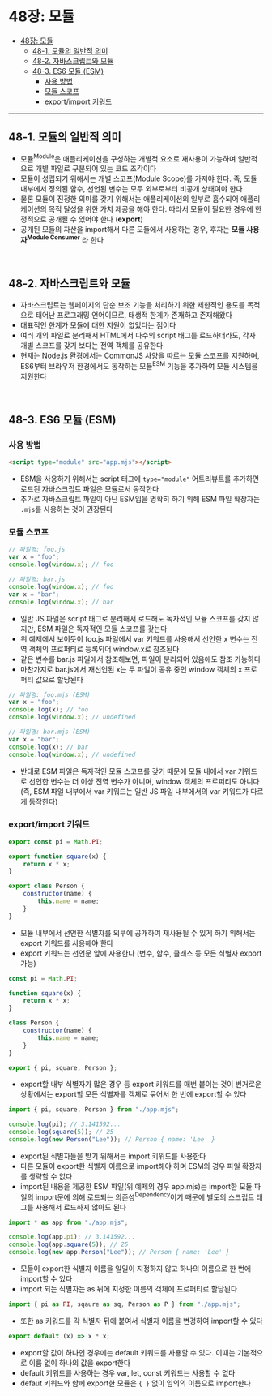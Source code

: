 # 48장: 모듈

-   [48장: 모듈](#48장-모듈)
    -   [48-1. 모듈의 일반적 의미](#48-1-모듈의-일반적-의미)
    -   [48-2. 자바스크립트와 모듈](#48-2-자바스크립트와-모듈)
    -   [48-3. ES6 모듈 (ESM)](#48-3-es6-모듈-esm)
        -   [사용 방법](#사용-방법)
        -   [모듈 스코프](#모듈-스코프)
        -   [export/import 키워드](#exportimport-키워드)

---

## 48-1. 모듈의 일반적 의미

-   모듈<sup>Module</sup>은 애플리케이션을 구성하는 개별적 요소로 재사용이 가능하며 일반적으로 개별 파일로 구분되어 있는 코드 조각이다
-   모듈이 성립되기 위해서는 개별 스코프(Module Scope)를 가져야 한다. 즉, 모듈 내부에서 정의된 함수, 선언된 변수는 모두 외부로부터 비공개 상태여야 한다
-   물론 모듈이 진정한 의미를 갖기 위해서는 애플리케이션의 일부로 흡수되어 애플리케이션의 목적 달성을 위한 가치 제공을 해야 한다. 따라서 모듈이 필요한 경우에 한정적으로 공개될 수 있어야 한다 (**export**)
-   공개된 모듈의 자산을 import해서 다른 모듈에서 사용하는 경우, 후자는 **모듈 사용자<sup>Module Consumer</sup>** 라 한다

<br>

## 48-2. 자바스크립트와 모듈

-   자바스크립트는 웹페이지의 단순 보조 기능을 처리하기 위한 제한적인 용도를 목적으로 태어난 프로그래밍 언어이므로, 태생적 한계가 존재하고 존재해왔다
-   대표적인 한계가 모듈에 대한 지원이 없었다는 점이다
-   여러 개의 파일로 분리해서 HTML에서 다수의 script 태그를 로드하더라도, 각자 개별 스코프를 갖기 보다는 전역 객체를 공유한다
-   현재는 Node.js 환경에서는 CommonJS 사양을 따르는 모듈 스코프를 지원하며, ES6부터 브라우저 환경에서도 동작하는 모듈<sup>ESM</sup> 기능을 추가하여 모듈 시스템을 지원한다

<br>

## 48-3. ES6 모듈 (ESM)

### 사용 방법

```html
<script type="module" src="app.mjs"></script>
```

-   ESM을 사용하기 위해서는 script 태그에 `type="module"` 어트리뷰트를 추가하면 로드된 자바스크립트 파일은 모듈로서 동작한다
-   추가로 자바스크립트 파일이 아닌 ESM임을 명확히 하기 위해 ESM 파일 확장자는 `.mjs`를 사용하는 것이 권장된다

### 모듈 스코프

```javascript
// 파일명: foo.js
var x = "foo";
console.log(window.x); // foo
```

```javascript
// 파일명: bar.js
console.log(window.x); // foo
var x = "bar";
console.log(window.x); // bar
```

-   일반 JS 파일은 script 태그로 분리해서 로드해도 독자적인 모듈 스코프를 갖지 않지만, ESM 파일은 독자적인 모듈 스코프를 갖는다
-   위 예제에서 보이듯이 foo.js 파일에서 var 키워드를 사용해서 선언한 x 변수는 전역 객체의 프로퍼티로 등록되어 window.x로 참조된다
-   같은 변수를 bar.js 파일에서 참조해보면, 파일이 분리되어 있음에도 참조 가능하다
-   마찬가지로 bar.js에서 재선언된 x는 두 파일이 공유 중인 window 객체의 x 프로퍼티 값으로 할당된다

```javascript
// 파일명: foo.mjs (ESM)
var x = "foo";
console.log(x); // foo
console.log(window.x); // undefined
```

```javascript
// 파일명: bar.mjs (ESM)
var x = "bar";
console.log(x); // bar
console.log(window.x); // undefined
```

-   반대로 ESM 파일은 독자적인 모듈 스코프를 갖기 때문에 모듈 내에서 var 키워드로 선언한 변수는 더 이상 전역 변수가 아니며, window 객체의 프로퍼티도 아니다 (즉, ESM 파일 내부에서 var 키워드는 일반 JS 파일 내부에서의 var 키워드가 다르게 동작한다)

### export/import 키워드

```javascript
export const pi = Math.PI;

export function square(x) {
    return x * x;
}

export class Person {
    constructor(name) {
        this.name = name;
    }
}
```

-   모듈 내부에서 선언한 식별자를 외부에 공개하여 재사용될 수 있게 하기 위해서는 export 키워드를 사용해야 한다
-   export 키워드는 선언문 앞에 사용한다 (변수, 함수, 클래스 등 모든 식별자 export 가능)

```javascript
const pi = Math.PI;

function square(x) {
    return x * x;
}

class Person {
    constructor(name) {
        this.name = name;
    }
}

export { pi, square, Person };
```

-   export할 내부 식별자가 많은 경우 등 export 키워드를 매번 붙이는 것이 번거로운 상황에서는 export할 모든 식별자를 객체로 묶어서 한 번에 export할 수 있다

```javascript
import { pi, square, Person } from "./app.mjs";

console.log(pi); // 3.141592...
console.log(square(5)); // 25
console.log(new Person("Lee")); // Person { name: 'Lee' }
```

-   export된 식별자들을 받기 위해서는 import 키워드를 사용한다
-   다른 모듈이 export한 식별자 이름으로 import해야 하며 ESM의 경우 파일 확장자를 생략할 수 없다
-   import된 내용을 제공한 ESM 파일(위 예제의 경우 app.mjs)는 import한 모듈 파일의 import문에 의해 로드되는 의존성<sup>Dependency</sup>이기 때문에 별도의 스크립트 태그를 사용해서 로드하지 않아도 된다

```javascript
import * as app from "./app.mjs";

console.log(app.pi); // 3.141592...
console.log(app.square(5)); // 25
console.log(new app.Person("Lee")); // Person { name: 'Lee' }
```

-   모듈이 export한 식별자 이름을 일일이 지정하지 않고 하나의 이름으로 한 번에 import할 수 있다
-   import 되는 식별자는 as 뒤에 지정한 이름의 객체에 프로퍼티로 할당된다

```javascript
import { pi as PI, sqaure as sq, Person as P } from "./app.mjs";
```

-   또한 as 키워드를 각 식별자 뒤에 붙여서 식별자 이름을 변경하여 import할 수 있다

```javascript
export default (x) => x * x;
```

-   export할 값이 하나인 경우에는 default 키워드를 사용할 수 있다. 이때는 기본적으로 이름 없이 하나의 값을 export한다
-   default 키워드를 사용하는 경우 var, let, const 키워드는 사용할 수 없다
-   defaut 키워드와 함께 export한 모듈은 `{ }` 없이 임의의 이름으로 import한다
